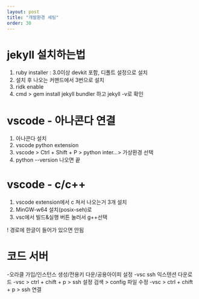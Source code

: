 ```yaml
---
layout: post
title: "개발환경 세팅"
order: 30
---
```



# jekyll 설치하는법

1. ruby installer : 3.0이상 devkit 포함, 디폴트 설정으로 설치
2. 설치 후 나오는 커맨드에서 3번으로 설치
3. ridk enable
4. cmd > gem install jekyll bundler 하고 jekyll -v로 확인


# vscode - 아나콘다 연결

1. 아나콘다 설치 
2. vscode python extension
3. vscode > Ctrl + Shift + P > python inter...> 가상환경 선택
4. python --version 나오면 끝


# vscode - c/c++

1. vscode extension에서 c 쳐서 나오는거 3개 설치
2. MinGW-w64 설치(posix-seh)로
3. vsc에서 빌드&실행 버튼 눌러서 g++선택

! 경로에 한글이 들어가 있으면 안됨

# 코드 서버
-오라클 가입/인스턴스 생성/전용키 다운/공용아이피 설정
-vsc ssh 익스텐션 다운로드
-vsc > ctrl + chift + p > ssh 설정 검색 > config 파일 수정
-vsc > ctrl + chift + p > ssh 연결  
